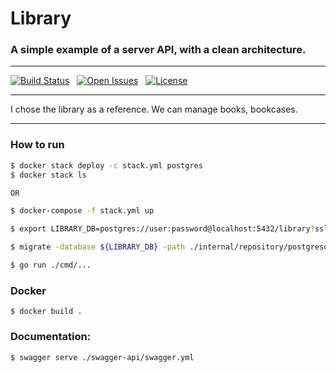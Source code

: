 # Library

### A simple example of a server API, with a clean architecture.

***

[![Build Status](https://api.travis-ci.org/MarlikAlmighty/library.svg?branch=master&status=passed)](https://travis-ci.org/MarlikAlmighty/library) &nbsp;
[![Open Issues](https://img.shields.io/github/issues/google/fresnel)](https://github.com/MarlikAlmighty/library/issues)  &nbsp; 
[![License](https://img.shields.io/badge/License-MIT%201.0-orange.svg)](https://github.com/MarlikAlmighty/library/blob/master/LICENSE) &nbsp; 

***

I chose the library as a reference. We can manage books, bookcases.

***

### How to run
```sh
$ docker stack deploy -c stack.yml postgres 
$ docker stack ls

OR

$ docker-compose -f stack.yml up

$ export LIBRARY_DB=postgres://user:password@localhost:5432/library?sslmode=disable

$ migrate -database ${LIBRARY_DB} -path ./internal/repository/postgresql/migrations up

$ go run ./cmd/...
```

### Docker
```shell
$ docker build .
```

### Documentation: 
```sh
$ swagger serve ./swagger-api/swagger.yml
```
